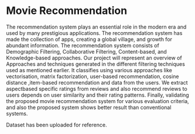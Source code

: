 # Movie Recommendation
The recommendation system plays an essential role in the modern era and used by many prestigious applications. The recommendation system has made the collection of apps, creating a global village, and growth for abundant information. The recommendation system consists of Demographic Filtering, Collaborative Filtering, Content-based, and Knowledge-based approaches.
Our project will represent an overview of Approaches and techniques generated in the different filtering techniques used as mentioned earlier. It classifies using various approaches like vectorisation, matrix factorization, user-based recommendation, cosine distance ,item-based recommendation and data from the users. We extract aspectbased specific ratings from reviews and also recommend reviews to users depends on user similarity and their rating patterns. Finally, validating the proposed movie recommendation system for various evaluation criteria, and also the proposed system shows better result than conventional systems.

Dataset has been uploaded for reference.
